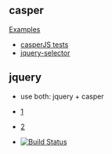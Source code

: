 
casper
----
[Examples](https://github.com/n1k0/casperjs/tree/master/samples)
- [casperJS tests](https://github.com/n1k0/casperjs/tree/master/tests)
- [jquery-selector](http://www.w3schools.com/jquery/trysel.asp)

jquery
---
- use both: jquery + casper
- [1](http://www.raymondcamden.com/2014/2/28/Interesting-discovery-with-CasperJS-jQuery-and-transitions)
- [2](http://stackoverflow.com/questions/17860928/how-do-i-use-jquery-in-casperjs)


- [![Build Status](https://travis-ci.org/n1k0/casperjs.svg?branch=master)](https://travis-ci.org/n1k0/casperjs)

